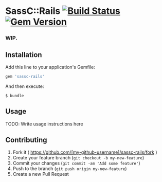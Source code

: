 # SassC::Rails [![Build Status](https://travis-ci.org/bolandrm/sassc-rails.svg)](https://travis-ci.org/bolandrm/sassc-rails) [![Gem Version](https://badge.fury.io/rb/sassc-rails.svg)](http://badge.fury.io/rb/sassc-rails)

### WIP.

## Installation

Add this line to your application's Gemfile:

```ruby
gem 'sassc-rails'
```

And then execute:

    $ bundle


## Usage

TODO: Write usage instructions here

## Contributing

1. Fork it ( https://github.com/[my-github-username]/sassc-rails/fork )
2. Create your feature branch (`git checkout -b my-new-feature`)
3. Commit your changes (`git commit -am 'Add some feature'`)
4. Push to the branch (`git push origin my-new-feature`)
5. Create a new Pull Request
